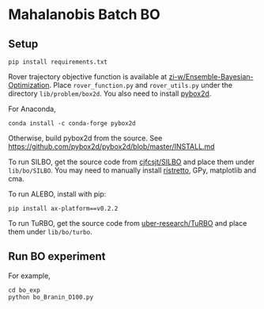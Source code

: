 # Mahalanobis Batch BO


## Setup

    pip install requirements.txt


Rover trajectory objective function is available at [zi-w/Ensemble-Bayesian-Optimization](https://github.com/zi-w/Ensemble-Bayesian-Optimization). Place `rover_function.py` and `rover_utils.py` under the directory `lib/problem/box2d`. You also need to install [pybox2d](https://github.com/pybox2d/pybox2d).

For Anaconda,

    conda install -c conda-forge pybox2d

Otherwise, build pybox2d from the source.
See https://github.com/pybox2d/pybox2d/blob/master/INSTALL.md


To run SILBO, get the source code from [cjfcsjt/SILBO](https://github.com/cjfcsjt/SILBO) and place them under `lib/bo/SILBO`.
You may need to manually install [ristretto](https://github.com/erichson/ristretto), GPy, matplotlib and cma.


To run ALEBO, install with pip:

    pip install ax-platform==v0.2.2


To run TuRBO, get the source code from [uber-research/TuRBO](https://github.com/uber-research/TuRBO) and place them under `lib/bo/turbo`.


## Run BO experiment

For example,

    cd bo_exp
    python bo_Branin_D100.py

